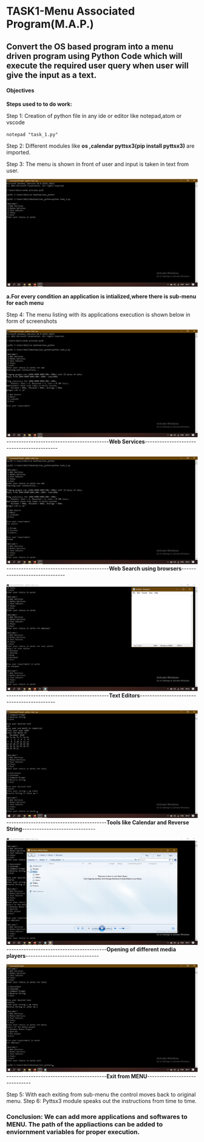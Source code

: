#   TASK1-Menu Associated Program(M.A.P.) 
## Convert the OS based program into a menu driven program using Python Code which will execute the required user query when user will give the input as a text.
#### Objectives

**Steps used to to do work:**

Step 1: Creation of python file in any ide or editor like notepad,atom or vscode

`notepad "task_1.py"`

Step 2: Different modules like **os ,calendar pyttsx3(pip install pyttsx3)** are imported.

Step 3:  The menu is shown in front of user and input is taken in text from user.

![](/Screenshot%20(263).png)
  
  **a.For every condition an application is intialized,where there is sub-menu for each menu**

Step 4: The menu listing with its applications execution is shown below in form of screenshots

![Web Services](/Screenshot%20(264).png)
------------------------------------------**Web Services**------------------------------------------

![](/Screenshot%20(265).png)
------------------------------------------**Web Search using browsers**------------------------------

![](/Screenshot%20(266).png)
------------------------------------------**Text Editors**-------------------------------------------

![](/Screenshot%20(268).png)
-----------------------------------------**Tools like Calendar and Reverse String**------------------------------

![](/Screenshot%20(269).png)
-----------------------------------------**Opening of different media players**------------------------------

![](/Screenshot%20(270).png)
-----------------------------------------**Exit from MENU**------------------------------

Step 5: With each exiting from sub-menu the control moves back to original menu.
Step 6: Pyttsx3 module speaks out the instructions from time to time.


### Conclusion: We can add more applications and softwares to MENU. The path of the appliactions can be added to enviornment variables for proper execution.

